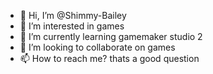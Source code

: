 - 👋 Hi, I’m @Shimmy-Bailey
- 👀 I’m interested in games
- 🌱 I’m currently learning gamemaker studio 2
- 💞️ I’m looking to collaborate on games
- 📫 How to reach me? thats a good question

<!---
Shimmy-Bailey/Shimmy-Bailey is a ✨ special ✨ repository because its `README.md` (this file) appears on your GitHub profile.
You can click the Preview link to take a look at your changes.
--->
